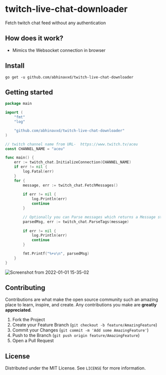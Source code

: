 # twitch-live-chat-downloader

Fetch twitch chat feed without any authentication

## How does it work?
* Mimics the Websocket connection in browser
  
## Install

	go get -u github.com/abhinavxd/twitch-live-chat-downloader
  
## Getting started 

```go
package main

import (
	"fmt"
	"log"

	"github.com/abhinavxd/twitch-live-chat-downloader"
)

// twitch channel name from URL-  https://www.twitch.tv/aceu
const CHANNEL_NAME = "aceu"

func main() {
	err := twitch_chat.InitializeConnection(CHANNEL_NAME)
	if err != nil {
		log.Fatal(err)
	}
	for {
		message, err := twitch_chat.FetchMessages()
		
		if err != nil {
			log.Println(err)
			continue
		}

		// Optionally you can Parse messages which returns a Message struct
		parsedMsg, err := twitch_chat.ParseTags(message)
		
		if err != nil {
			log.Println(err)
			continue
		}

		fmt.Printf("%+v\n", parsedMsg)
	}
}
```

![Screenshot from 2022-01-01 15-35-02](https://user-images.githubusercontent.com/48166553/147848280-7a5daaf1-a03c-4e3d-a93f-f4817cddcda9.png)


<!-- CONTRIBUTING -->
## Contributing

Contributions are what make the open source community such an amazing place to learn, inspire, and create. Any contributions you make are **greatly appreciated**.

1. Fork the Project
2. Create your Feature Branch (`git checkout -b feature/AmazingFeature`)
3. Commit your Changes (`git commit -m 'Add some AmazingFeature'`)
4. Push to the Branch (`git push origin feature/AmazingFeature`)
5. Open a Pull Request



<!-- LICENSE -->
## License

Distributed under the MIT License. See `LICENSE` for more information.
